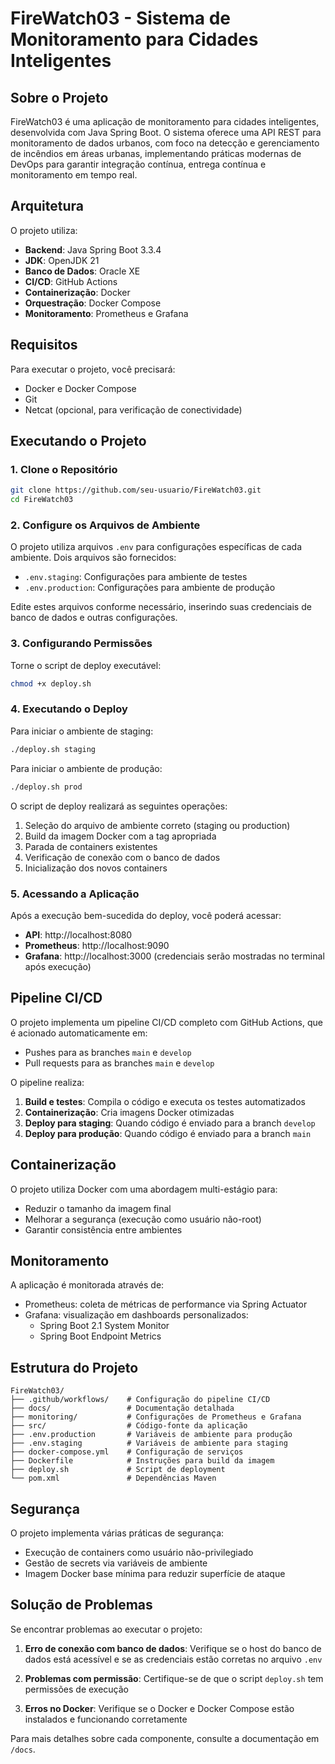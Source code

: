 # FireWatch03 - Sistema de Monitoramento para Cidades Inteligentes

## Sobre o Projeto

FireWatch03 é uma aplicação de monitoramento para cidades inteligentes, desenvolvida com Java Spring Boot. O sistema oferece uma API REST para monitoramento de dados urbanos, com foco na detecção e gerenciamento de incêndios em áreas urbanas, implementando práticas modernas de DevOps para garantir integração contínua, entrega contínua e monitoramento em tempo real.

## Arquitetura

O projeto utiliza:
- **Backend**: Java Spring Boot 3.3.4
- **JDK**: OpenJDK 21
- **Banco de Dados**: Oracle XE
- **CI/CD**: GitHub Actions
- **Containerização**: Docker
- **Orquestração**: Docker Compose
- **Monitoramento**: Prometheus e Grafana

## Requisitos

Para executar o projeto, você precisará:
- Docker e Docker Compose
- Git
- Netcat (opcional, para verificação de conectividade)

## Executando o Projeto

### 1. Clone o Repositório

```bash
git clone https://github.com/seu-usuario/FireWatch03.git
cd FireWatch03
```

### 2. Configure os Arquivos de Ambiente

O projeto utiliza arquivos `.env` para configurações específicas de cada ambiente. Dois arquivos são fornecidos:

- `.env.staging`: Configurações para ambiente de testes
- `.env.production`: Configurações para ambiente de produção

Edite estes arquivos conforme necessário, inserindo suas credenciais de banco de dados e outras configurações.

### 3. Configurando Permissões

Torne o script de deploy executável:

```bash
chmod +x deploy.sh
```

### 4. Executando o Deploy

Para iniciar o ambiente de staging:

```bash
./deploy.sh staging
```

Para iniciar o ambiente de produção:

```bash
./deploy.sh prod
```

O script de deploy realizará as seguintes operações:
1. Seleção do arquivo de ambiente correto (staging ou production)
2. Build da imagem Docker com a tag apropriada
3. Parada de containers existentes
4. Verificação de conexão com o banco de dados
5. Inicialização dos novos containers

### 5. Acessando a Aplicação

Após a execução bem-sucedida do deploy, você poderá acessar:

- **API**: http://localhost:8080
- **Prometheus**: http://localhost:9090
- **Grafana**: http://localhost:3000 (credenciais serão mostradas no terminal após execução)

## Pipeline CI/CD

O projeto implementa um pipeline CI/CD completo com GitHub Actions, que é acionado automaticamente em:
- Pushes para as branches `main` e `develop`
- Pull requests para as branches `main` e `develop`

O pipeline realiza:
1. **Build e testes**: Compila o código e executa os testes automatizados
2. **Containerização**: Cria imagens Docker otimizadas
3. **Deploy para staging**: Quando código é enviado para a branch `develop`
4. **Deploy para produção**: Quando código é enviado para a branch `main`

## Containerização

O projeto utiliza Docker com uma abordagem multi-estágio para:
- Reduzir o tamanho da imagem final
- Melhorar a segurança (execução como usuário não-root)
- Garantir consistência entre ambientes

## Monitoramento

A aplicação é monitorada através de:
- Prometheus: coleta de métricas de performance via Spring Actuator
- Grafana: visualização em dashboards personalizados:
   - Spring Boot 2.1 System Monitor
   - Spring Boot Endpoint Metrics

## Estrutura do Projeto

```
FireWatch03/
├── .github/workflows/    # Configuração do pipeline CI/CD
├── docs/                 # Documentação detalhada
├── monitoring/           # Configurações de Prometheus e Grafana
├── src/                  # Código-fonte da aplicação
├── .env.production       # Variáveis de ambiente para produção
├── .env.staging          # Variáveis de ambiente para staging
├── docker-compose.yml    # Configuração de serviços
├── Dockerfile            # Instruções para build da imagem
├── deploy.sh             # Script de deployment
└── pom.xml               # Dependências Maven
```

## Segurança

O projeto implementa várias práticas de segurança:
- Execução de containers como usuário não-privilegiado
- Gestão de secrets via variáveis de ambiente
- Imagem Docker base mínima para reduzir superfície de ataque

## Solução de Problemas

Se encontrar problemas ao executar o projeto:

1. **Erro de conexão com banco de dados**: Verifique se o host do banco de dados está acessível e se as credenciais estão corretas no arquivo `.env`

2. **Problemas com permissão**: Certifique-se de que o script `deploy.sh` tem permissões de execução

3. **Erros no Docker**: Verifique se o Docker e Docker Compose estão instalados e funcionando corretamente

Para mais detalhes sobre cada componente, consulte a documentação em `/docs`.